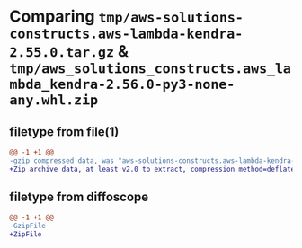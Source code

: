 # Comparing `tmp/aws-solutions-constructs.aws-lambda-kendra-2.55.0.tar.gz` & `tmp/aws_solutions_constructs.aws_lambda_kendra-2.56.0-py3-none-any.whl.zip`

## filetype from file(1)

```diff
@@ -1 +1 @@
-gzip compressed data, was "aws-solutions-constructs.aws-lambda-kendra-2.55.0.tar", last modified: Fri Apr 12 16:15:37 2024, max compression
+Zip archive data, at least v2.0 to extract, compression method=deflate
```

## filetype from diffoscope

```diff
@@ -1 +1 @@
-GzipFile
+ZipFile
```

